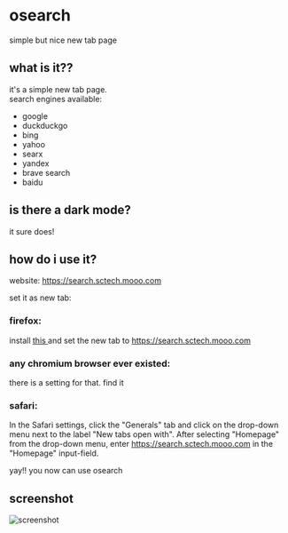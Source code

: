 # osearch
simple but nice new tab page
## what is it??
it's a simple new tab page.  
search engines available:
- google
- duckduckgo
- bing
- yahoo
- searx
- yandex
- brave search
- baidu
## is there a dark mode?
it sure does!
## how do i use it?
website: https://search.sctech.mooo.com

set it as new tab:  

### firefox:
  
  install <a href="https://addons.mozilla.org/en-US/firefox/addon/new-tab-override/">this </a>and set the new tab to https://search.sctech.mooo.com  
    
### any chromium browser ever existed:  
  
  there is a setting for that. find it
  
### safari:  
  
  In the Safari settings, click the "Generals" tab and click on the drop-down menu next to the label "New tabs open with". After selecting "Homepage" from the drop-down menu, enter https://search.sctech.mooo.com in the "Homepage" input-field.

yay!! you now can use osearch

## screenshot
![screenshot](https://github.com/user-attachments/assets/7d5b5aa7-e3cf-4c2a-8488-95416eede01b)
